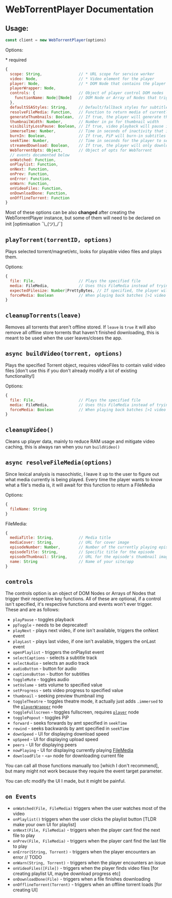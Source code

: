 # WebTorrentPlayer Documentation
## Usage:
```js
const client = new WebTorrentPlayer(options)
```
Options:

\* required
```js
{
  scope: String,                // * URL scope for service worker
  video: Node,                  // * Video element for the player
  player: Node,                 // * DOM Node that contains the player elements
  playerWrapper: Node,
  controls: {                   // Object of player control DOM nodes
    functionName: Node|[Node]   // DOM Node or Array of Nodes that trigger their respective key functions
  },
  defaultSSAStyles: String,     // Default/fallback styles for subtitles following the ASS format
  resolveFileMedia: Function,   // Function to return media of currently played file, more below
  generateThumbnails: Boolean,  // If true, the player will generate thumbnails after a file is downloaded [CPU intensive]
  thumbnailWidth: Number,       // Number in px for thumbnail width
  visibilityLossPause: Boolean, // If true, video playback will pause if the tab lost visibility
  immerseTime: Number,          // Time in seconds of inactivity that it takes for the player controls to hide
  burnIn: Boolean,              // If true, PiP will burn-in subtitles real time [only if subtitles are available][VERY CPU intensive]
  seekTime: Number,             // Time in seconds for the player to seek
  streamedDownload: Boolean,    // If true, the player will only download pieces directly needed for playback
  WebTorrentOpts: Object,       // Object of opts for WebTorrent
  // events documented below
  onWatched: Function,
  onPlaylist: Function,
  onNext: Function,
  onPrev: Function,
  onError: Function,
  onWarn: Function,
  onVideoFiles: Function,
  onDownloadDone: Function,
  onOfflineTorrent: Function
}
```
Most of these options can be also **changed** after creating the WebTorrentPlayer instance, but some of them will need to be declared on init [optimisation ¯\\\_(ツ)\_/¯]


## `playTorrent(torrentID, options)`

Plays selected torrent/magnet/etc, looks for playable video files and plays them.

Options:
```js
{
  file: File,                   // Plays the specified file
  media: FileMedia,             // Uses this FileMedia instead of trying to resolve.
  expectedFilesize: Number|PrettyBytes, // If specified, the player will choose if it should store the torrent in RAM or drive, default: drive
  forceMedia: Boolean           // When playing back batches [>1 video file] and specifying both file and media the player will ignore the media, and resolve for the target file, this forces it to use the given media instead of resolving, REQUIRES BOTH file and media to be specified to take effect
}
```

## `cleanupTorrents(leave)`

Removes all torrents that aren't offline stored. If `leave` is `true` it will also remove all offline store torrents that haven't finished downloading, this is meant to be used when the user leaves/closes the app.

## `async buildVideo(torrent, options)`

Plays the specified Torrent object, requires videoFiles to contain valid video files [don't use this if you don't already modify a lot of existing functionality!]

Options:
```js
{
  file: File,                   // Plays the specified file
  media: FileMedia,             // Uses this FileMedia instead of trying to resolve.
  forceMedia: Boolean           // When playing back batches [>1 video file] and specifying both file and media the player will ignore the media, and resolve for the target file, this forces it to use the given media instead of resolving, REQUIRES BOTH file and media to be specified to take effect
}
```

## `cleanupVideo()`

Cleans up player data, mainly to reduce RAM usage and mitigate video caching, this is always ran when you run `buildVideo()`


## `async resolveFileMedia(options)`

Since lexical analysis is masochistic, I leave it up to the user to figure out what media currently is being played. Every time the player wants to know what a file's media is, it will await for this function to return a FileMedia

Options:
```js
{
  fileName: String
}
```
FileMedia:
```js
{
  mediaTitle: String,           // Media title
  mediaCover: String,           // URL for cover image
  episodeNumber: Number,        // Number of the currently playing episode
  episodeTitle: String,         // Specific title for the episode
  episodeThumbnail: String,     // URL for the episode's thumbnail image
  name: String                  // Name of your site/app
}
```

## `controls`
The controls option is an object of DOM Nodes or Arrays of Nodes that trigger their respective key functions. All of these are optional, if a control isn't specified, it's respective functions and events won't ever trigger. These and are as follows:
- `playPause` - toggles playback
- `ppToggle` - needs to be deprecated!
- `playNext` - plays next video, if one isn't available, triggers the onNext event
- `playLast` - plays last video, if one isn't available, triggers the onLast event
- `openPlaylist` - triggers the onPlaylist event
- `selectCaptions` - selects a subtitle track
- `selectAudio` - selects an audio track
- `audioButton` - button for audio
- `captionsButton` - button for subtitles
- `toggleMute` - toggles audio
- `setVolume` - sets volume to specified value
- `setProgress` - sets video progress to specified value
- `thumbnail` - seeking preview thumbnail img
- `toggleTheatre` - toggles theatre mode, it actually just adds `.immersed` to the [`playerWrapper`]() node
- `toggleFullscreen` - toggles fullscreen, requires [`player`]() node
- `togglePopout` - toggles PiP
- `forward` - seeks forwards by amt specified in `seekTime`
- `rewind` - seeks backwards by amt specified in `seekTime`
- `downSpeed` - UI for displaying download speed
- `upSpeed` - UI for displaying upload speed
- `peers` - UI for displaying peers
- `nowPlaying` - UI for displaying currently playing [FileMedia]()
- `downloadFile` - `<a>` node for downloading current file


You can call all those functions manually too [which I don't recommend], but many might not work because they require the event target parameter.

You can ofc modify the UI I made, but it might be painful.

## `on Events`

- `onWatched(File, FileMedia)` triggers when the user watches most of the video
- `onPlaylist()` triggers when the user clicks the playlist button [TLDR make your own UI for playlist]
- `onNext(File, FileMedia)` - triggers when the player cant find the next file to play
- `onPrev(File, FileMedia)` - triggers when the player cant find the last file to play
- `onError(String, Torrent)` - triggers when the player encounters an error // TODO
- `onWarn(String, Torrent)` - triggers when the player encounters an issue
- `onVideoFiles([File])` - triggers when the player finds video files [for creating playlist UI, maybe download progress etc]
- `onDownloadDone(File)` - triggers when a file finishes downloading
- `onOfflineTorrent(Torrent)` - triggers when an offline torrent loads [for creating UI]